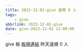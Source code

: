 ```yaml
---
title: 2023-12-02-give 違規 0 人
tags:
    - give
abbrlink: 2023-12-02-give
date: give-2023-12-02 12:00:00
---
```

give 板 [板規連結](https://www.ptt.cc/bbs/give/M.1612495900.A.C32.html)
昨天違規 0 人
